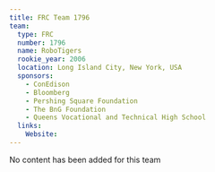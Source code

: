 ```yaml
---
title: FRC Team 1796
team:
  type: FRC
  number: 1796
  name: RoboTigers
  rookie_year: 2006
  location: Long Island City, New York, USA
  sponsors:
    - ConEdison
    - Bloomberg
    - Pershing Square Foundation
    - The BnG Foundation
    - Queens Vocational and Technical High School
  links:
    Website: 
---
```

No content has been added for this team